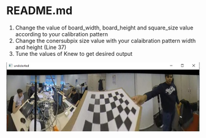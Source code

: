 # README.md
1. Change the value of board_width, board_height and square_size value according to your calibration pattern
2. Change the conersubpix size value with your calaibration pattern width and height (Line 37)
3. Tune the values of Knew to get desired output  

![image](https://github.com/tutul032/Omnidirectional_Camera_Calibration/blob/master/undist_panaroma.jpg)
